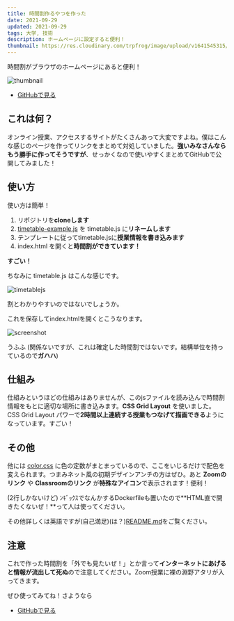 ```yaml
---
title: 時間割作るやつを作った
date: 2021-09-29
updated: 2021-09-29
tags: 大学, 技術
description: ホームページに設定すると便利！
thumbnail: https://res.cloudinary.com/trpfrog/image/upload/v1641545315/blog/timetable-page/thumbnail.webp
---
```


時間割がブラウザのホームページにあると便利！

![thumbnail](/blog/timetable-page/thumbnail?w=1343&h=1059)

- [GitHubで見る](https://github.com/TrpFrog/timetable-page)


## これは何？

オンライン授業、アクセスするサイトがたくさんあって大変ですよね。僕はこんな感じのページを作ってリンクをまとめて対処していました。**強いみなさんならもう勝手に作ってそうですが**、せっかくなので使いやすくまとめてGitHubで公開してみました！



## 使い方

使い方は簡単！

1.  リポジトリを**cloneします**
2.  [timetable-example.js](https://github.com/TrpFrog/timetable-page/blob/main/src/timetable-example.js) を timetable.js に**リネームします**
3.  テンプレートに従ってtimetable.jsに**授業情報を書き込みます**
4.  index.html を開くと**時間割ができています！**

**すごい！**

ちなみに timetable.js はこんな感じです。

![timetablejs](/blog/timetable-page/timetablejs?w=981&h=966)

割とわかりやすいのではないでしょうか。

これを保存してindex.htmlを開くとこうなります。

![screenshot](/blog/timetable-page/screenshot?w=1340&h=1057)

うふふ (関係ないですが、これは確定した時間割ではないです。結構単位を持っているので**ガハハ**)



## 仕組み

仕組みというほどの仕組みはありませんが、このjsファイルを読み込んで時間割情報をもとに適切な場所に書き込みます。**CSS Grid Layout** を使いました。CSS Grid Layout パワーで**2時間以上連続する授業もつなげて描画できる**ようになっています。すごい！



## その他

他には [color.css](https://github.com/TrpFrog/timetable-page/blob/main/src/color.css) に色の定数がまとまっているので、ここをいじるだけで配色を変えられます。つまみネット風の初期デザインアンチの方はぜひ。あと **Zoomのリンク** や **Classroomのリンク** が**特殊なアイコン**で表示されます！便利！

(2行しかないけど) ﾝｷﾞｯｸｽでなんかするDockerfileも置いたので**HTML直で開きたくないぜ！**って人は使ってください。

その他詳しくは英語ですが(自己満足)(は？)[README.md](https://github.com/TrpFrog/timetable-page/blob/main/README.md)をご覧ください。



## 注意

これで作った時間割を「外でも見たいぜ！」とか言って**インターネットにあげると情報が流出して死ぬ**ので注意してください。Zoom授業に裸の淵野アタリが入ってきます。



ぜひ使ってみてね！さようなら

- [GitHubで見る](https://github.com/TrpFrog/timetable-page)
